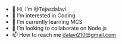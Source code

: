 - 👋 Hi, I’m @Tejasdalavi
- 👀 I’m interested in Coding
- 🌱 I’m currently learning MCS
- 💞️ I’m looking to collaborate on Node.js
- 📫 How to reach me dalavi210@gmail.com

<!---
Tejasdalavi/Tejasdalavi is a ✨ special ✨ repository because its `README.md` (this file) appears on your GitHub profile.
You can click the Preview link to take a look at your changes.
--->
